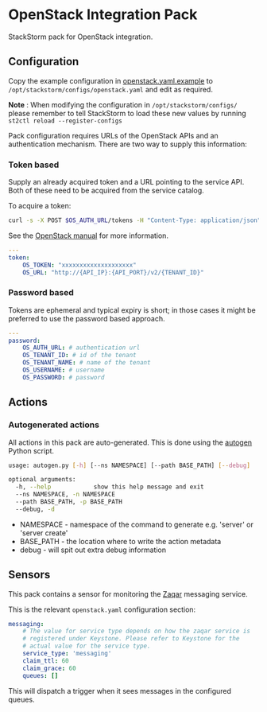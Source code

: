 # OpenStack Integration Pack

StackStorm pack for OpenStack integration.

## Configuration

Copy the example configuration in [openstack.yaml.example](./openstack.yaml.example)
to `/opt/stackstorm/configs/openstack.yaml` and edit as required.

**Note** : When modifying the configuration in `/opt/stackstorm/configs/` please
           remember to tell StackStorm to load these new values by running
           `st2ctl reload --register-configs`

Pack configuration requires URLs of the OpenStack APIs and an authentication mechanism. There are
two way to supply this information:

### Token based

Supply an already acquired token and a URL pointing to the service API. Both of these need to be
acquired from the service catalog.

To acquire a token:

```sh
curl -s -X POST $OS_AUTH_URL/tokens -H "Content-Type: application/json" -d '{"auth": {"tenantName": "'"$OS_TENANT_NAME"'", "passwordCredentials": {"username": "'"$OS_USERNAME"'", "password": "'"$OS_PASSWORD"'"}}}' | python -m json.tool
```
See the [OpenStack manual](http://docs.openstack.org/api/quick-start/content/index.html#authenticate) for more information.

```yaml
---
token:
    OS_TOKEN: "xxxxxxxxxxxxxxxxxxxx"
    OS_URL: "http://{API_IP}:{API_PORT}/v2/{TENANT_ID}"
```

### Password based

Tokens are ephemeral and typical expiry is short; in those cases it might be preferred to use the password based approach.

```yaml
---
password:
    OS_AUTH_URL: # authentication url
    OS_TENANT_ID: # id of the tenant
    OS_TENANT_NAME: # name of the tenant
    OS_USERNAME: # username
    OS_PASSWORD: # password
```

## Actions

### Autogenerated actions

All actions in this pack are auto-generated. This is done using the [autogen](/etc/autogen.py)
Python script.

```sh
usage: autogen.py [-h] [--ns NAMESPACE] [--path BASE_PATH] [--debug]

optional arguments:
  -h, --help            show this help message and exit
  --ns NAMESPACE, -n NAMESPACE
  --path BASE_PATH, -p BASE_PATH
  --debug, -d
```

 * NAMESPACE - namespace of the command to generate e.g. 'server' or 'server create'
 * BASE\_PATH - the location where to write the action metadata
 * debug - will spit out extra debug information

## Sensors

This pack contains a sensor for monitoring the [Zaqar](https://wiki.openstack.org/wiki/Zaqar)
messaging service.

This is the relevant `openstack.yaml` configuration section:

```yaml
messaging:
    # The value for service type depends on how the zaqar service is
    # registered under Keystone. Please refer to Keystone for the
    # actual value for the service type.
    service_type: 'messaging'
    claim_ttl: 60
    claim_grace: 60
    queues: []
```

This will dispatch a trigger when it sees messages in the configured queues.